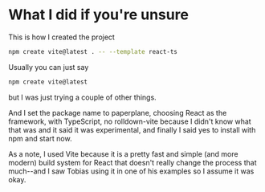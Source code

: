 # What I did if you're unsure

This is how I created the project 

```bash
npm create vite@latest . -- --template react-ts
```
Usually you can just say 

```bash
npm create vite@latest
```

but I was just trying a couple of other things.

And I set the package name to paperplane, choosing React as the framework, with TypeScript, no rolldown-vite because I didn't know what that was and it said it was experimental, and finally I said yes to install with npm and start now.

As a note, I used Vite because it is a pretty fast and simple (and more modern) build system for React that doesn't really change the process that much--and I saw Tobias using it in one of his examples so I assume it was okay.